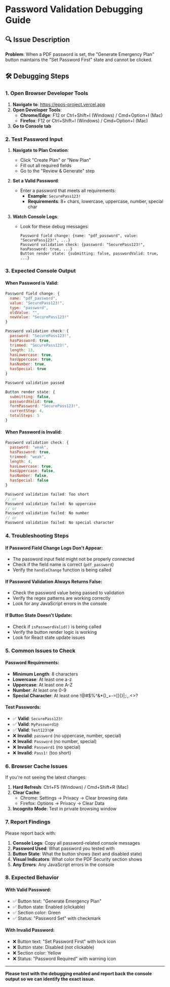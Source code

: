 # Password Validation Debugging Guide

## 🔍 **Issue Description**

**Problem**: When a PDF password is set, the "Generate Emergency Plan" button maintains the "Set Password First" state and cannot be clicked.

## 🛠️ **Debugging Steps**

### **1. Open Browser Developer Tools**

1. **Navigate to**: https://epos-project.vercel.app
2. **Open Developer Tools**: 
   - **Chrome/Edge**: F12 or Ctrl+Shift+I (Windows) / Cmd+Option+I (Mac)
   - **Firefox**: F12 or Ctrl+Shift+I (Windows) / Cmd+Option+I (Mac)
3. **Go to Console tab**

### **2. Test Password Input**

1. **Navigate to Plan Creation**:
   - Click "Create Plan" or "New Plan"
   - Fill out all required fields
   - Go to the "Review & Generate" step

2. **Set a Valid Password**:
   - Enter a password that meets all requirements:
     - **Example**: `SecurePass123!`
     - **Requirements**: 8+ chars, lowercase, uppercase, number, special char

3. **Watch Console Logs**:
   - Look for these debug messages:
     ```
     Password field change: {name: "pdf_password", value: "SecurePass123!", ...}
     Password validation check: {password: "SecurePass123!", hasPassword: true, ...}
     Button render state: {submitting: false, passwordValid: true, ...}
     ```

### **3. Expected Console Output**

#### **When Password is Valid**:
```javascript
Password field change: {
  name: "pdf_password",
  value: "SecurePass123!",
  type: "password",
  oldValue: "",
  newValue: "SecurePass123!"
}

Password validation check: {
  password: "SecurePass123!",
  hasPassword: true,
  trimmed: "SecurePass123!",
  length: 13,
  hasLowercase: true,
  hasUppercase: true,
  hasNumber: true,
  hasSpecial: true
}

Password validation passed

Button render state: {
  submitting: false,
  passwordValid: true,
  formPassword: "SecurePass123!",
  currentStep: 4,
  totalSteps: 5
}
```

#### **When Password is Invalid**:
```javascript
Password validation check: {
  password: "weak",
  hasPassword: true,
  trimmed: "weak",
  length: 4,
  hasLowercase: true,
  hasUppercase: false,
  hasNumber: false,
  hasSpecial: false
}

Password validation failed: Too short
// or
Password validation failed: No uppercase
// or
Password validation failed: No number
// or
Password validation failed: No special character
```

### **4. Troubleshooting Steps**

#### **If Password Field Change Logs Don't Appear**:
- The password input field might not be properly connected
- Check if the field name is correct (`pdf_password`)
- Verify the `handleChange` function is being called

#### **If Password Validation Always Returns False**:
- Check the password value being passed to validation
- Verify the regex patterns are working correctly
- Look for any JavaScript errors in the console

#### **If Button State Doesn't Update**:
- Check if `isPasswordValid()` is being called
- Verify the button render logic is working
- Look for React state update issues

### **5. Common Issues to Check**

#### **Password Requirements**:
- **Minimum Length**: 8 characters
- **Lowercase**: At least one a-z
- **Uppercase**: At least one A-Z
- **Number**: At least one 0-9
- **Special Character**: At least one !@#$%^&*()_+-=[]{}|;:,.<>?

#### **Test Passwords**:
- ✅ **Valid**: `SecurePass123!`
- ✅ **Valid**: `MyPassword1@`
- ✅ **Valid**: `Test123!@#`
- ❌ **Invalid**: `password` (no uppercase, number, special)
- ❌ **Invalid**: `Password` (no number, special)
- ❌ **Invalid**: `Password1` (no special)
- ❌ **Invalid**: `Pass1!` (too short)

### **6. Browser Cache Issues**

If you're not seeing the latest changes:

1. **Hard Refresh**: Ctrl+F5 (Windows) / Cmd+Shift+R (Mac)
2. **Clear Cache**: 
   - Chrome: Settings → Privacy → Clear browsing data
   - Firefox: Options → Privacy → Clear Data
3. **Incognito Mode**: Test in private browsing window

### **7. Report Findings**

Please report back with:

1. **Console Logs**: Copy all password-related console messages
2. **Password Used**: What password you tested with
3. **Button State**: What the button shows (text and disabled state)
4. **Visual Indicators**: What color the PDF Security section shows
5. **Any Errors**: Any JavaScript errors in the console

### **8. Expected Behavior**

#### **With Valid Password**:
- ✅ Button text: "Generate Emergency Plan"
- ✅ Button state: Enabled (clickable)
- ✅ Section color: Green
- ✅ Status: "Password Set" with checkmark

#### **With Invalid Password**:
- ❌ Button text: "Set Password First" with lock icon
- ❌ Button state: Disabled (not clickable)
- ❌ Section color: Yellow
- ❌ Status: "Password Required" with warning icon

---

**Please test with the debugging enabled and report back the console output so we can identify the exact issue.**
